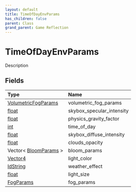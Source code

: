 ```yaml
---
layout: default
title: TimeOfDayEnvParams
has_children: false
parent: Class
grand_parent: Game Reflection
---
```

# TimeOfDayEnvParams
Description 

## Fields

| Type | Name |
|:-------------|:--------------|
| [VolumetricFogParams](/docs/game-reflection/classes/volumetric_fog_params) | volumetric_fog_params |
| [float](/docs/game-reflection/components/float) | skybox_specular_intensity |
| [float](/docs/game-reflection/components/float) | physics_gravity_factor |
| [int](/docs/game-reflection/enums/int) | time_of_day |
| [float](/docs/game-reflection/components/float) | skybox_diffuse_intensity |
| [float](/docs/game-reflection/components/float) | clouds_opacity |
| Vector< [BloomParams](/docs/game-reflection/classes/bloom_params) > | bloom_params |
| [Vector4](/docs/game-reflection/classes/vector4) | light_color |
| [IdString](/docs/game-reflection/components/id_string) | weather_effect |
| [float](/docs/game-reflection/components/float) | light_size |
| [FogParams](/docs/game-reflection/classes/fog_params) | fog_params |

